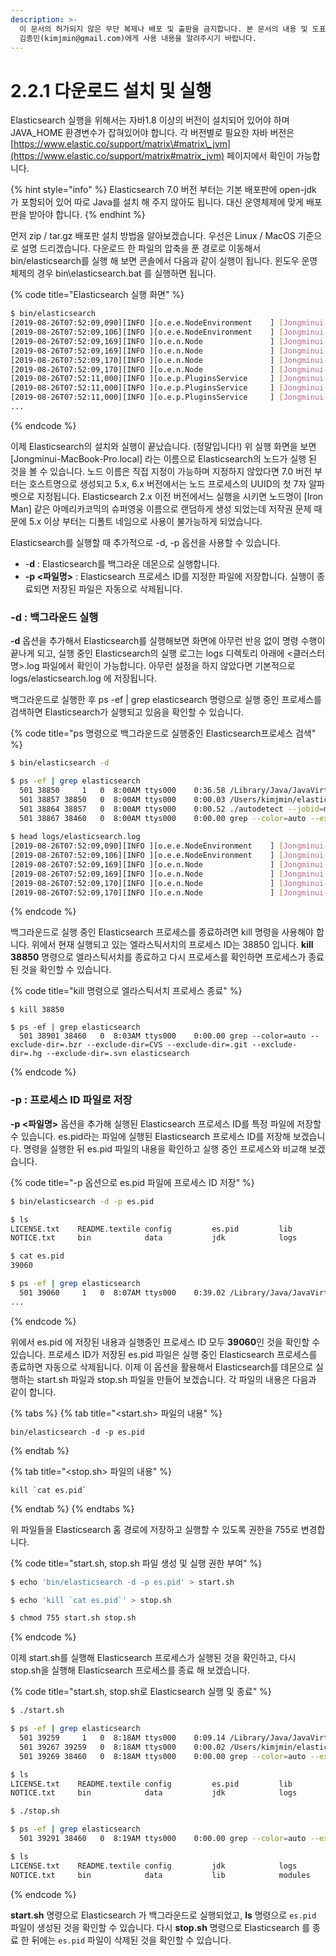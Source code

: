 ```yaml
---
description: >-
  이 문서의 허가되지 않은 무단 복제나 배포 및 출판을 금지합니다. 본 문서의 내용 및 도표 등을 인용하고자 하는 경우 출처를 명시하고
  김종민(kimjmin@gmail.com)에게 사용 내용을 알려주시기 바랍니다.
---
```


# 2.2.1 다운로드 설치 및 실행

  Elasticsearch 실행을 위해서는 자바1.8 이상의 버전이 설치되어 있어야 하며 JAVA\_HOME 환경변수가 잡혀있어야 합니다. 각 버전별로 필요한 자바 버전은 [https://www.elastic.co/support/matrix\#matrix\_jvm](https://www.elastic.co/support/matrix#matrix_jvm) 페이지에서 확인이 가능합니다.

{% hint style="info" %}
Elasticsearch 7.0 버전 부터는 기본 배포판에 open-jdk 가 포함되어 있어 따로 Java를 설치 해 주지 않아도 됩니다. 대신 운영체제에 맞게 배포판을 받아야 합니다.
{% endhint %}

  먼저 zip / tar.gz 배포판 설치 방법을 알아보겠습니다. 우선은 Linux / MacOS 기준으로 설명 드리겠습니다. 다운로드 한 파일의 압축을 푼 경로로 이동해서 bin/elasticsearch를 실행 해 보면 콘솔에서 다음과 같이 실행이 됩니다. 윈도우 운영체제의 경우 bin\elasticsearch.bat 를 실행하면 됩니다.

{% code title="Elasticsearch 실행 화면" %}
```bash
$ bin/elasticsearch
[2019-08-26T07:52:09,090][INFO ][o.e.e.NodeEnvironment    ] [Jongminui-MacBook-Pro.local] using [1] data paths, mounts [[/ (/dev/disk1s1)]], net usable_space [89.1gb], net total_space [465.6gb], types [apfs]
[2019-08-26T07:52:09,106][INFO ][o.e.e.NodeEnvironment    ] [Jongminui-MacBook-Pro.local] heap size [989.8mb], compressed ordinary object pointers [true]
[2019-08-26T07:52:09,169][INFO ][o.e.n.Node               ] [Jongminui-MacBook-Pro.local] node name [Jongminui-MacBook-Pro.local], node ID [RDBLYDInSxmMV1PEVit_pQ], cluster name [elasticsearch]
[2019-08-26T07:52:09,169][INFO ][o.e.n.Node               ] [Jongminui-MacBook-Pro.local] version[7.3.0], pid[38788], build[default/tar/de777fa/2019-07-24T18:30:11.767338Z], OS[Mac OS X/10.14.6/x86_64], JVM[Oracle Corporation/Java HotSpot(TM) 64-Bit Server VM/1.8.0_151/25.151-b12]
[2019-08-26T07:52:09,170][INFO ][o.e.n.Node               ] [Jongminui-MacBook-Pro.local] JVM home [/Library/Java/JavaVirtualMachines/jdk1.8.0_151.jdk/Contents/Home/jre]
[2019-08-26T07:52:09,170][INFO ][o.e.n.Node               ] [Jongminui-MacBook-Pro.local] JVM arguments [-Xms1g, -Xmx1g, -XX:+UseConcMarkSweepGC, -XX:CMSInitiatingOccupancyFraction=75, -XX:+UseCMSInitiatingOccupancyOnly, -Des.networkaddress.cache.ttl=60, -Des.networkaddress.cache.negative.ttl=10, -XX:+AlwaysPreTouch, -Xss1m, -Djava.awt.headless=true, -Dfile.encoding=UTF-8, -Djna.nosys=true, -XX:-OmitStackTraceInFastThrow, -Dio.netty.noUnsafe=true, -Dio.netty.noKeySetOptimization=true, -Dio.netty.recycler.maxCapacityPerThread=0, -Dlog4j.shutdownHookEnabled=false, -Dlog4j2.disable.jmx=true, -Djava.io.tmpdir=/var/folders/0d/m7m670h13pz3lvr9xjz07zk80000gn/T/elasticsearch-785170093085857996, -XX:+HeapDumpOnOutOfMemoryError, -XX:HeapDumpPath=data, -XX:ErrorFile=logs/hs_err_pid%p.log, -XX:+PrintGCDetails, -XX:+PrintGCDateStamps, -XX:+PrintTenuringDistribution, -XX:+PrintGCApplicationStoppedTime, -Xloggc:logs/gc.log, -XX:+UseGCLogFileRotation, -XX:NumberOfGCLogFiles=32, -XX:GCLogFileSize=64m, -Dio.netty.allocator.type=unpooled, -XX:MaxDirectMemorySize=536870912, -Des.path.home=/Users/kimjmin/elastic/getStart/elasticsearch-7.3.0, -Des.path.conf=/Users/kimjmin/elastic/getStart/elasticsearch-7.3.0/config, -Des.distribution.flavor=default, -Des.distribution.type=tar, -Des.bundled_jdk=true]
[2019-08-26T07:52:11,000][INFO ][o.e.p.PluginsService     ] [Jongminui-MacBook-Pro.local] loaded module [aggs-matrix-stats]
[2019-08-26T07:52:11,000][INFO ][o.e.p.PluginsService     ] [Jongminui-MacBook-Pro.local] loaded module [analysis-common]
[2019-08-26T07:52:11,000][INFO ][o.e.p.PluginsService     ] [Jongminui-MacBook-Pro.local] loaded module [data-frame]
...
```
{% endcode %}

  이제 Elasticsearch의 설치와 실행이 끝났습니다. \(정말입니다!\) 위 실행 화면을 보면 \[Jongminui-MacBook-Pro.local\] 라는 이름으로 Elasticsearch의 노드가 실행 된 것을 볼 수 있습니다. 노드 이름은 직접 지정이 가능하며 지정하지 않았다면 7.0 버전 부터는 호스트명으로 생성되고 5.x, 6.x 버전에서는 노드 프로세스의 UUID의 첫 7자 알파벳으로 지정됩니다. Elasticsearch 2.x 이전 버전에서느 실행을 시키면 노드명이 \[Iron Man\] 같은 아메리카코믹의 슈퍼영웅 이름으로 랜덤하게 생성 되었는데 저작권 문제 때문에 5.x 이상 부터는 디폴트 네임으로 사용이 불가능하게 되었습니다.

  Elasticsearch를 실행할 때 추가적으로 -d, -p 옵션을 사용할 수 있습니다.

* -**d** : Elasticsearch를 백그라운 데몬으로 실행합니다.
* **-p &lt;파일명&gt;** : Elasticsearch 프로세스 ID를 지정한 파일에 저장합니다. 실행이 종료되면 저장된 파일은 자동으로 삭제됩니다.

### -d : 백그라운드 실행

  **-d** 옵션을 추가해서 Elasticsearch를 실행해보면 화면에 아무런 반응 없이 명령 수행이 끝나게 되고, 실행 중인 Elasticsearch의 실행 로그는 logs 디렉토리 아래에 &lt;클러스터명&gt;.log 파일에서 확인이 가능합니다. 아무런 설정을 하지 않았다면 기본적으로 logs/elasticsearch.log 에 저장됩니다.

  백그라운드로 실행한 후 ps -ef \| grep elasticsearch 명령으로 실행 중인 프로세스를 검색하면 Elasticsearch가 실행되고 있음을 확인할 수 있습니다.

{% code title="ps 명령으로 백그라운드로 실행중인 Elasticsearch프로세스 검색" %}
```bash
$ bin/elasticsearch -d

$ ps -ef | grep elasticsearch
  501 38850     1   0  8:00AM ttys000    0:36.58 /Library/Java/JavaVirtualMachines/jdk1.8.0_151.jdk/Contents/Home/bin/java -Xms1g -Xmx1g -XX:+UseConcMarkSweepGC -XX:CMSInitiatingOccupancyFraction=75 -XX:+UseCMSInitiatingOccupancyOnly -Des.networkaddress.cache.ttl=60 -Des.networkaddress.cache.negative.ttl=10 -XX:+AlwaysPreTouch -Xss1m -Djava.awt.headless=true -Dfile.encoding=UTF-8 -Djna.nosys=true -XX:-OmitStackTraceInFastThrow -Dio.netty.noUnsafe=true -Dio.netty.noKeySetOptimization=true -Dio.netty.recycler.maxCapacityPerThread=0 -Dlog4j.shutdownHookEnabled=false -Dlog4j2.disable.jmx=true -Djava.io.tmpdir=/var/folders/0d/m7m670h13pz3lvr9xjz07zk80000gn/T/elasticsearch-7812365538420855556 -XX:+HeapDumpOnOutOfMemoryError -XX:HeapDumpPath=data -XX:ErrorFile=logs/hs_err_pid%p.log -XX:+PrintGCDetails -XX:+PrintGCDateStamps -XX:+PrintTenuringDistribution -XX:+PrintGCApplicationStoppedTime -Xloggc:logs/gc.log -XX:+UseGCLogFileRotation -XX:NumberOfGCLogFiles=32 -XX:GCLogFileSize=64m -Dio.netty.allocator.type=unpooled -XX:MaxDirectMemorySize=536870912 -Des.path.home=/Users/kimjmin/elastic/getStart/elasticsearch-7.3.0 -Des.path.conf=/Users/kimjmin/elastic/getStart/elasticsearch-7.3.0/config -Des.distribution.flavor=default -Des.distribution.type=tar -Des.bundled_jdk=true -cp /Users/kimjmin/elastic/getStart/elasticsearch-7.3.0/lib/* org.elasticsearch.bootstrap.Elasticsearch -d
  501 38857 38850   0  8:00AM ttys000    0:00.03 /Users/kimjmin/elastic/getStart/elasticsearch-7.3.0/modules/x-pack-ml/platform/darwin-x86_64/bin/controller
  501 38864 38857   0  8:00AM ttys000    0:00.52 ./autodetect --jobid=multiple --bucketspan=900 --lengthEncodedInput --maxAnomalyRecords=500 --timefield=@timestamp --persistInterval=12869 --maxQuantileInterval=23669 --limitconfig=/var/folders/0d/m7m670h13pz3lvr9xjz07zk80000gn/T/elasticsearch-7812365538420855556/limitconfig2644434340400277937.conf --quantilesState=/var/folders/0d/m7m670h13pz3lvr9xjz07zk80000gn/T/elasticsearch-7812365538420855556/multiple_quantiles_557343876454452728180.json --deleteStateFiles --fieldconfig=/var/folders/0d/m7m670h13pz3lvr9xjz07zk80000gn/T/elasticsearch-7812365538420855556/fieldconfig1365288688663343555.conf --logPipe=/var/folders/0d/m7m670h13pz3lvr9xjz07zk80000gn/T/elasticsearch-7812365538420855556/autodetect_multiple_log_38850 --input=/var/folders/0d/m7m670h13pz3lvr9xjz07zk80000gn/T/elasticsearch-7812365538420855556/autodetect_multiple_input_38850 --inputIsPipe --output=/var/folders/0d/m7m670h13pz3lvr9xjz07zk80000gn/T/elasticsearch-7812365538420855556/autodetect_multiple_output_38850 --outputIsPipe --restore=/var/folders/0d/m7m670h13pz3lvr9xjz07zk80000gn/T/elasticsearch-7812365538420855556/autodetect_multiple_restore_38850 --restoreIsPipe --persist=/var/folders/0d/m7m670h13pz3lvr9xjz07zk80000gn/T/elasticsearch-7812365538420855556/autodetect_multiple_persist_38850 --persistIsPipe
  501 38867 38460   0  8:00AM ttys000    0:00.00 grep --color=auto --exclude-dir=.bzr --exclude-dir=CVS --exclude-dir=.git --exclude-dir=.hg --exclude-dir=.svn elasticsearch
  
$ head logs/elasticsearch.log
[2019-08-26T07:52:09,090][INFO ][o.e.e.NodeEnvironment    ] [Jongminui-MacBook-Pro.local] using [1] data paths, mounts [[/ (/dev/disk1s1)]], net usable_space [89.1gb], net total_space [465.6gb], types [apfs]
[2019-08-26T07:52:09,106][INFO ][o.e.e.NodeEnvironment    ] [Jongminui-MacBook-Pro.local] heap size [989.8mb], compressed ordinary object pointers [true]
[2019-08-26T07:52:09,169][INFO ][o.e.n.Node               ] [Jongminui-MacBook-Pro.local] node name [Jongminui-MacBook-Pro.local], node ID [RDBLYDInSxmMV1PEVit_pQ], cluster name [elasticsearch]
[2019-08-26T07:52:09,169][INFO ][o.e.n.Node               ] [Jongminui-MacBook-Pro.local] version[7.3.0], pid[38788], build[default/tar/de777fa/2019-07-24T18:30:11.767338Z], OS[Mac OS X/10.14.6/x86_64], JVM[Oracle Corporation/Java HotSpot(TM) 64-Bit Server VM/1.8.0_151/25.151-b12]
[2019-08-26T07:52:09,170][INFO ][o.e.n.Node               ] [Jongminui-MacBook-Pro.local] JVM home [/Library/Java/JavaVirtualMachines/jdk1.8.0_151.jdk/Contents/Home/jre]
[2019-08-26T07:52:09,170][INFO ][o.e.n.Node               ] [Jongminui-MacBook-Pro.local] JVM arguments [-Xms1g, -Xmx1g, -XX:+UseConcMarkSweepGC, -XX:CMSInitiatingOccupancyFraction=75, -XX:+UseCMSInitiatingOccupancyOnly, -Des.networkaddress.cache.ttl=60, -Des.networkaddress.cache.negative.ttl=10, -XX:+AlwaysPreTouch, -Xss1m, -Djava.awt.headless=true, -Dfile.encoding=UTF-8, -Djna.nosys=true, -XX:-OmitStackTraceInFastThrow, -Dio.netty.noUnsafe=true, -Dio.netty.noKeySetOptimization=true, -Dio.netty.recycler.maxCapacityPerThread=0, -Dlog4j.shutdownHookEnabled=false, -Dlog4j2.disable.jmx=true, -Djava.io.tmpdir=/var/folders/0d/m7m670h13pz3lvr9xjz07zk80000gn/T/elasticsearch-785170093085857996, -XX:+HeapDumpOnOutOfMemoryError, -XX:HeapDumpPath=data, -XX:ErrorFile=logs/hs_err_pid%p.log, -XX:+PrintGCDetails, -XX:+PrintGCDateStamps, -XX:+PrintTenuringDistribution, -XX:+PrintGCApplicationStoppedTime, -Xloggc:logs/gc.log, -XX:+UseGCLogFileRotation, -XX:NumberOfGCLogFiles=32, -XX:GCLogFileSize=64m, -Dio.netty.allocator.type=unpooled, -XX:MaxDirectMemorySize=536870912, -Des.path.home=/Users/kimjmin/elastic/getStart/elasticsearch-7.3.0, -Des.path.conf=/Users/kimjmin/elastic/getStart/elasticsearch-7.3.0/config, -Des.distribution.flavor=default, -Des.distribution.type=tar, -Des.bundled_jdk=true]  
```
{% endcode %}

  백그라운드로 실행 중인 Elasticsearch 프로세스를 종료하려면 kill 명령을 사용해야 합니다. 위에서 현재 실행되고 있는 엘라스틱서치의 프로세스 ID는 38850 입니다. **kill 38850** 명령으로 엘라스틱서치를 종료하고 다시 프로세스를 확인하면 프로세스가 종료된 것을 확인할 수 있습니다.

{% code title="kill 명령으로 엘라스틱서치 프로세스 종료" %}
```text
$ kill 38850

$ ps -ef | grep elasticsearch
  501 38901 38460   0  8:03AM ttys000    0:00.00 grep --color=auto --exclude-dir=.bzr --exclude-dir=CVS --exclude-dir=.git --exclude-dir=.hg --exclude-dir=.svn elasticsearch
```
{% endcode %}

### -p : 프로세스 ID 파일로 저장

  **-p &lt;파일명&gt;** 옵션을 추가해 실행된 Elasticsearch 프로세스 ID를 특정 파일에 저장할 수 있습니다. es.pid라는 파일에 실행된 Elasticsearch 프로세스 ID를 저장해 보겠습니다. 명령을 실행한 뒤 es.pid 파일의 내용을 확인하고 실행 중인 프로세스와 비교해 보겠습니다.

{% code title="-p 옵션으로 es.pid 파일에 프로세스 ID 저장" %}
```bash
$ bin/elasticsearch -d -p es.pid

$ ls
LICENSE.txt    README.textile config         es.pid         lib            modules
NOTICE.txt     bin            data           jdk            logs           plugins

$ cat es.pid
39060

$ ps -ef | grep elasticsearch
  501 39060     1   0  8:07AM ttys000    0:39.02 /Library/Java/JavaVirtualMachines/jdk1.8.0_151.jdk/Contents/Home/bin/java -Xms1g -Xmx1g -XX:+UseConcMarkSweepGC -XX:CMSInitiatingOccupancyFraction=75 -XX:+UseCMSInitiatingOccupancyOnly -Des.networkaddress.cache.ttl=60 -Des.networkaddress.cache.negative.ttl=10 -XX:+AlwaysPreTouch -Xss1m -Djava.awt.headless=true -Dfile.encoding=UTF-8 -Djna.nosys=true -XX:-OmitStackTraceInFastThrow -Dio.netty.noUnsafe=true -Dio.netty.noKeySetOptimization=true -Dio.netty.recycler.maxCapacityPerThread=0 -Dlog4j.shutdownHookEnabled=false -Dlog4j2.disable.jmx=true -Djava.io.tmpdir=/var/folders/0d/m7m670h13pz3lvr9xjz07zk80000gn/T/elasticsearch-7723664224795657363 -XX:+HeapDumpOnOutOfMemoryError -XX:HeapDumpPath=data -XX:ErrorFile=logs/hs_err_pid%p.log -XX:+PrintGCDetails -XX:+PrintGCDateStamps -XX:+PrintTenuringDistribution -XX:+PrintGCApplicationStoppedTime -Xloggc:logs/gc.log -XX:+UseGCLogFileRotation -XX:NumberOfGCLogFiles=32 -XX:GCLogFileSize=64m -Dio.netty.allocator.type=unpooled -XX:MaxDirectMemorySize=536870912 -Des.path.home=/Users/kimjmin/elastic/getStart/elasticsearch-7.3.0 -Des.path.conf=/Users/kimjmin/elastic/getStart/elasticsearch-7.3.0/config -Des.distribution.flavor=default -Des.distribution.type=tar -Des.bundled_jdk=true -cp /Users/kimjmin/elastic/getStart/elasticsearch-7.3.0/lib/* org.elasticsearch.bootstrap.Elasticsearch -d -p es.pid
...
```
{% endcode %}

  위에서 es.pid 에 저장된 내용과 실행중인 프로세스 ID 모두 **39060**인 것을 확인할 수 있습니다. 프로세스 ID가 저장된 es.pid 파일은 실행 중인 Elasticsearch 프로세스를 종료하면 자동으로 삭제됩니다. 이제 이 옵션을 활용해서 Elasticsearch를 데몬으로 실행하는 start.sh 파일과 stop.sh 파일을 만들어 보겠습니다. 각 파일의 내용은 다음과 같이 합니다.

{% tabs %}
{% tab title="<start.sh> 파일의 내용" %}
```text
bin/elasticsearch -d -p es.pid
```
{% endtab %}

{% tab title="<stop.sh> 파일의 내용" %}
```text
kill `cat es.pid`
```
{% endtab %}
{% endtabs %}

  위 파일들을 Elasticsearch 홈 경로에 저장하고 실행할 수 있도록 권한을 755로 변경합니다.

{% code title="start.sh, stop.sh 파일 생성 및 실행 권한 부여" %}
```bash
$ echo 'bin/elasticsearch -d -p es.pid' > start.sh

$ echo 'kill `cat es.pid`' > stop.sh

$ chmod 755 start.sh stop.sh
```
{% endcode %}

  이제 start.sh를 실행해 Elasticsearch 프로세스가 실행된 것을 확인하고, 다시 stop.sh을 실행해 Elasticsearch 프로세스를 종료 해 보겠습니다.

{% code title="start.sh, stop.sh로 Elasticsearch 실행 및 종료" %}
```bash
$ ./start.sh

$ ps -ef | grep elasticsearch
  501 39259     1   0  8:18AM ttys000    0:09.14 /Library/Java/JavaVirtualMachines/jdk1.8.0_151.jdk/Contents/Home/bin/java -Xms1g -Xmx1g -XX:+UseConcMarkSweepGC -XX:CMSInitiatingOccupancyFraction=75 -XX:+UseCMSInitiatingOccupancyOnly -Des.networkaddress.cache.ttl=60 -Des.networkaddress.cache.negative.ttl=10 -XX:+AlwaysPreTouch -Xss1m -Djava.awt.headless=true -Dfile.encoding=UTF-8 -Djna.nosys=true -XX:-OmitStackTraceInFastThrow -Dio.netty.noUnsafe=true -Dio.netty.noKeySetOptimization=true -Dio.netty.recycler.maxCapacityPerThread=0 -Dlog4j.shutdownHookEnabled=false -Dlog4j2.disable.jmx=true -Djava.io.tmpdir=/var/folders/0d/m7m670h13pz3lvr9xjz07zk80000gn/T/elasticsearch-5569881625664576635 -XX:+HeapDumpOnOutOfMemoryError -XX:HeapDumpPath=data -XX:ErrorFile=logs/hs_err_pid%p.log -XX:+PrintGCDetails -XX:+PrintGCDateStamps -XX:+PrintTenuringDistribution -XX:+PrintGCApplicationStoppedTime -Xloggc:logs/gc.log -XX:+UseGCLogFileRotation -XX:NumberOfGCLogFiles=32 -XX:GCLogFileSize=64m -Dio.netty.allocator.type=unpooled -XX:MaxDirectMemorySize=536870912 -Des.path.home=/Users/kimjmin/elastic/getStart/elasticsearch-7.3.0 -Des.path.conf=/Users/kimjmin/elastic/getStart/elasticsearch-7.3.0/config -Des.distribution.flavor=default -Des.distribution.type=tar -Des.bundled_jdk=true -cp /Users/kimjmin/elastic/getStart/elasticsearch-7.3.0/lib/* org.elasticsearch.bootstrap.Elasticsearch -d -p es.pid
  501 39267 39259   0  8:18AM ttys000    0:00.02 /Users/kimjmin/elastic/getStart/elasticsearch-7.3.0/modules/x-pack-ml/platform/darwin-x86_64/bin/controller
  501 39269 38460   0  8:18AM ttys000    0:00.00 grep --color=auto --exclude-dir=.bzr --exclude-dir=CVS --exclude-dir=.git --exclude-dir=.hg --exclude-dir=.svn elasticsearch

$ ls
LICENSE.txt    README.textile config         es.pid         lib            modules        start.sh
NOTICE.txt     bin            data           jdk            logs           plugins        stop.sh

$ ./stop.sh

$ ps -ef | grep elasticsearch
  501 39291 38460   0  8:19AM ttys000    0:00.00 grep --color=auto --exclude-dir=.bzr --exclude-dir=CVS --exclude-dir=.git --exclude-dir=.hg --exclude-dir=.svn elasticsearch

$ ls
LICENSE.txt    README.textile config         jdk            logs           plugins        stop.sh
NOTICE.txt     bin            data           lib            modules        start.sh
```
{% endcode %}

**start.sh** 명령으로 Elasticsearch 가 백그라운드로 실행되었고, **ls** 명령으로 `es.pid` 파일이 생성된 것을 확인할 수 있습니다. 다시 **stop.sh** 명령으로 Elasticsearch 를 종료 한 뒤에는 `es.pid` 파일이 삭제된 것을 확인할 수 있습니다.

